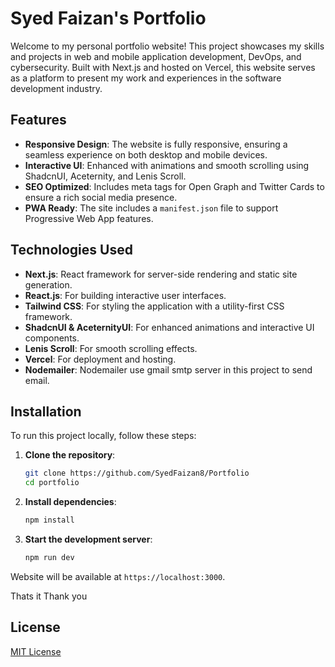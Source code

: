 # Syed Faizan's Portfolio

Welcome to my personal portfolio website! This project showcases my skills and projects in web and mobile application development, DevOps, and cybersecurity. Built with Next.js and hosted on Vercel, this website serves as a platform to present my work and experiences in the software development industry.

## Features

- **Responsive Design**: The website is fully responsive, ensuring a seamless experience on both desktop and mobile devices.
- **Interactive UI**: Enhanced with animations and smooth scrolling using ShadcnUI, Aceternity, and Lenis Scroll.
- **SEO Optimized**: Includes meta tags for Open Graph and Twitter Cards to ensure a rich social media presence.
- **PWA Ready**: The site includes a `manifest.json` file to support Progressive Web App features.

## Technologies Used

- **Next.js**: React framework for server-side rendering and static site generation.
- **React.js**: For building interactive user interfaces.
- **Tailwind CSS**: For styling the application with a utility-first CSS framework.
- **ShadcnUI & AceternityUI**: For enhanced animations and interactive UI components.
- **Lenis Scroll**: For smooth scrolling effects.
- **Vercel**: For deployment and hosting.
- **Nodemailer**: Nodemailer use gmail smtp server in this project to send email.

## Installation

To run this project locally, follow these steps:

1. **Clone the repository**:
   ```bash
   git clone https://github.com/SyedFaizan8/Portfolio
   cd portfolio
   ```
2. **Install dependencies**:
   ```bash
   npm install
   ```
3. **Start the development server**:
   ```bash
   npm run dev
   ```

Website will be available at `https://localhost:3000`.

Thats it Thank you

## License

[MIT License](LICENSE)
